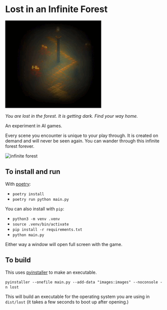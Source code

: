 # Lost in an Infinite Forest

![lost in the forest](./thumbgif.gif)

_You are lost in the forest.  It is getting dark.  Find your way home._

An experiment in AI games.

Every scene you encounter is unique to your play through.  It is created on demand and will never be seen again.  You can wander through this infinite forest forever.

![infinite forest](./grid.png)

## To install and run

With [poetry](https://python-poetry.org/):

- `poetry install`
- `poetry run python main.py`

You can also install with `pip`:

- `python3 -m venv .venv`
- `source .venv/bin/activate`
- `pip install -r requirements.txt`
- `python main.py`

Either way a window will open full screen with the game.

## To build

This uses [pyinstaller](https://pypi.org/project/pyinstaller/) to make an executable.

    pyinstaller --onefile main.py --add-data "images:images" --noconsole -n lost

This will build an executable for the operating system you are using in `dist/lost` (it takes a few seconds to boot up after opening.)
